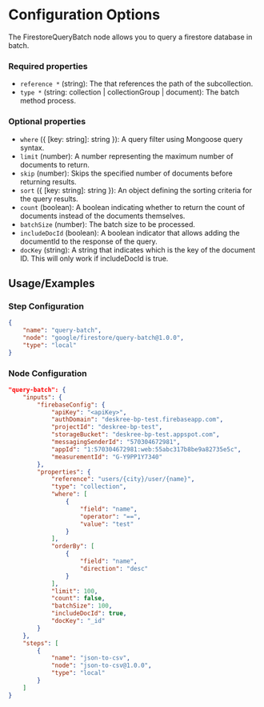 # Configuration Options
The FirestoreQueryBatch node allows you to query a firestore database in batch.

### Required properties
- `reference *` (string): The that references the path of the subcollection.
- `type *` (string: collection | collectionGroup | document): The batch method process.

### Optional properties
- `where` ({ [key: string]: string }): A query filter using Mongoose query syntax.
- `limit` (number): A number representing the maximum number of documents to return.
- `skip` (number): Skips the specified number of documents before returning results.
- `sort` ({ [key: string]: string }): An object defining the sorting criteria for the query results.
- `count` (boolean): A boolean indicating whether to return the count of documents instead of the documents themselves.
- `batchSize` (number): The batch size to be processed.
- `includeDocId` (boolean): A boolean indicator that allows adding the documentId to the response of the query.
- `docKey` (string): A string that indicates which is the key of the document ID. This will only work if includeDocId is true.

## Usage/Examples
### Step Configuration

```json
{
    "name": "query-batch",
    "node": "google/firestore/query-batch@1.0.0",
    "type": "local"
}
```

### Node Configuration

```json
"query-batch": {
    "inputs": {
        "firebaseConfig": {
            "apiKey": "<apiKey>",
            "authDomain": "deskree-bp-test.firebaseapp.com",
            "projectId": "deskree-bp-test",
            "storageBucket": "deskree-bp-test.appspot.com",
            "messagingSenderId": "570304672981",
            "appId": "1:570304672981:web:55abc317b8be9a82735e5c",
            "measurementId": "G-Y9PP1Y7340"
        },
        "properties": {
            "reference": "users/{city}/user/{name}",
            "type": "collection",
            "where": [
                {
                    "field": "name",
                    "operator": "==",
                    "value": "test"
                }
            ],
            "orderBy": [
                {
                    "field": "name",
                    "direction": "desc"
                }
            ],
            "limit": 100,
            "count": false,
            "batchSize": 100,
            "includeDocId": true,
            "docKey": "_id"
        }
    },
    "steps": [
        {
            "name": "json-to-csv",
            "node": "json-to-csv@1.0.0",
            "type": "local"
        }
    ]
}
```


